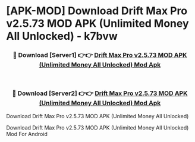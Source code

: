 # [APK-MOD] Download Drift Max Pro v2.5.73 MOD APK (Unlimited Money All Unlocked) - k7bvw


<div align="center">
<h3>🔴 Download [Server1] 👉👉 <a href="https://apk-comot.site?title=Drift_Max_Pro_v2.5.73_MOD_APK_(Unlimited_Money_All_Unlocked)">Drift Max Pro v2.5.73 MOD APK (Unlimited Money All Unlocked) Mod Apk</a></h3><br>
<h3>🔴 Download [Server2] 👉👉 <a href="https://apk-comot.site?title=Drift_Max_Pro_v2.5.73_MOD_APK_(Unlimited_Money_All_Unlocked)">Drift Max Pro v2.5.73 MOD APK (Unlimited Money All Unlocked) Mod Apk</a></h3>
</div>



Download Drift Max Pro v2.5.73 MOD APK (Unlimited Money All Unlocked) 

Download Drift Max Pro v2.5.73 MOD APK (Unlimited Money All Unlocked) Mod For Android